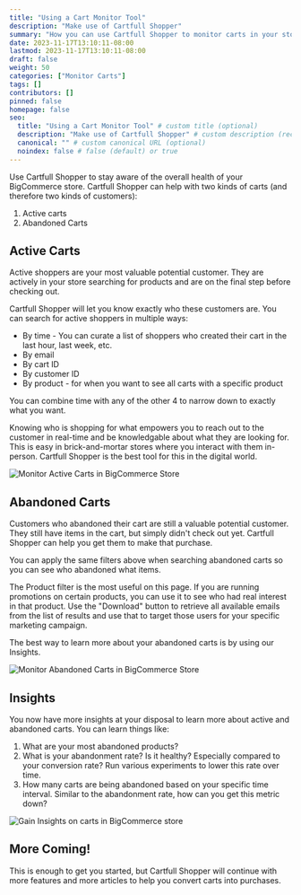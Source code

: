 ```yaml
---
title: "Using a Cart Monitor Tool"
description: "Make use of Cartfull Shopper"
summary: "How you can use Cartfull Shopper to monitor carts in your store."
date: 2023-11-17T13:10:11-08:00
lastmod: 2023-11-17T13:10:11-08:00
draft: false
weight: 50
categories: ["Monitor Carts"]
tags: []
contributors: []
pinned: false
homepage: false
seo:
  title: "Using a Cart Monitor Tool" # custom title (optional)
  description: "Make use of Cartfull Shopper" # custom description (recommended)
  canonical: "" # custom canonical URL (optional)
  noindex: false # false (default) or true
---
```


Use Cartfull Shopper to stay aware of the overall health of your BigCommerce store. Cartfull Shopper
can help with two kinds of carts (and therefore two kinds of customers):
1. Active carts
2. Abandoned Carts

## Active Carts
Active shoppers are your most valuable potential customer. They are actively in your store
searching for products and are on the final step before checking out. 

Cartfull Shopper will let you know exactly who these customers are. You can search for
active shoppers in multiple ways:
- By time - You can curate a list of shoppers who created their cart in the last hour, last week, etc.
- By email
- By cart ID
- By customer ID
- By product - for when you want to see all carts with a specific product

You can combine time with any of the other 4 to narrow down to exactly what you want.

Knowing who is shopping for what empowers you to reach out to the customer in real-time
and be knowledgable about what they are looking for. This is easy in brick-and-mortar
stores where you interact with them in-person. Cartfull Shopper is the best tool for this
in the digital world.

![Monitor Active Carts in BigCommerce Store](/images/monitor-active-carts.png)

## Abandoned Carts
Customers who abandoned their cart are still a valuable potential customer. They still have items
in the cart, but simply didn't check out yet. Cartfull Shopper can help you get them to
make that purchase.

You can apply the same filters above when searching abandoned carts so you can see who
abandoned what items. 

The Product filter is the most useful on this page. If you are running promotions on
certain products, you can use it to see who had real interest in that product. Use the
"Download" button to retrieve all available emails from the list of results and use that
to target those users for your specific marketing campaign.

The best way to learn more about your abandoned carts is by using our Insights.

![Monitor Abandoned Carts in BigCommerce Store](/images/monitor-abandoned-carts.png)

## Insights
You now have more insights at your disposal to learn more about active and abandoned
carts. You can learn things like:
1. What are your most abandoned products?
2. What is your abandonment rate? Is it healthy? Especially compared to your conversion
   rate? Run various experiments to lower this rate over time.
3. How many carts are being abandoned based on your specific time interval. Similar to the
   abandonment rate, how can you get this metric down?

![Gain Insights on carts in BigCommerce store](/images/monitor-cart-insights.png)
 
## More Coming!
This is enough to get you started, but Cartfull Shopper will continue with more features
and more articles to help you convert carts into purchases.
